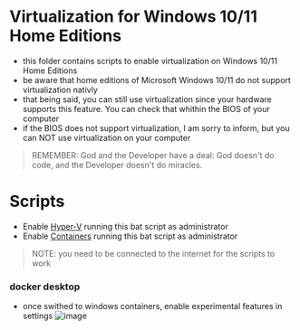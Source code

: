 Virtualization for Windows 10/11 Home Editions
=====
- this folder contains scripts to enable virtualization on Windows 10/11 Home Editions
- be aware that home editions of Microsoft Windows 10/11 do not support virtualization nativly
- that being said, you can still use virtualization since your hardware supports this feature. You can check that whithin the BIOS of your computer
- if the BIOS does not support virtualization, I am sorry to inform, but you can NOT use virtualization on your computer

> REMEMBER: God and the Developer have a deal: God doesn't do code, and the Developer doesn't do miracles.

Scripts
=====
- Enable [Hyper-V](./hyperV.bat) running this bat script as administrator
- Enable [Containers](./containers.bat) running this bat script as administrator

> NOTE: you need to be connected to the internet for the scripts to work

### docker desktop
- once swithed to windows containers, enable experimental features in settings
![image](https://user-images.githubusercontent.com/104787592/218258670-de65dd51-cd8a-4e3e-b339-d491210d8fee.png)
